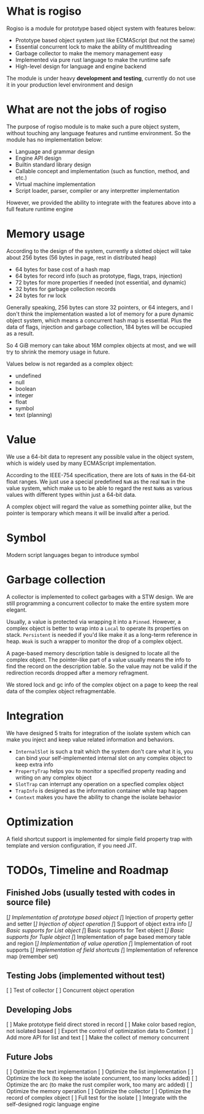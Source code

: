# What is rogiso

Rogiso is a module for prototype based object system with features below:

* Prototype based object system just like ECMAScript (but not the same)
* Essential concurrent lock to make the ability of multithreading
* Garbage collector to make the memory management easy
* Implemented via pure rust language to make the runtime safe
* High-level design for language and engine backend

The module is under heavy **development and testing**, currently do not 
use it in your production level environment and design

# What are not the jobs of rogiso

The purpose of rogiso module is to make such a pure object system, without 
touching any language features and runtime environment. So the module has 
no implementation below:

* Language and grammar design
* Engine API design 
* Builtin standard library design
* Callable concept and implementation (such as function, method, and etc.)
* Virtual machine implementation
* Script loader, parser, compiler or any interpretter implementation

However, we provided the ability to integrate with the features above into
a full feature runtime engine

# Memory usage

According to the design of the system, currently a slotted object will take
about 256 bytes (56 bytes in page, rest in distributed heap)

* 64 bytes for base cost of a hash map
* 64 bytes for record info (such as prototype, flags, traps, injection)
* 72 bytes for more properties if needed (not essential, and dynamic)
* 32 bytes for garbage collection records
* 24 bytes for rw lock

Generally speaking, 256 bytes can store 32 pointers, or 64 integers, and 
I don't think the implementation wasted a lot of memory for a pure dynamic 
object system, which means a concurrent hash map is essential. Plus the 
data of flags, injection and garbage collection, 184 bytes will be 
occupied as a result.

So 4 GiB memory can take about 16M complex objects at most, and we will 
try to shrink the memory usage in future. 

Values below is not regarded as a complex object:

* undefined
* null
* boolean
* integer
* float
* symbol
* text (planning)

# Value

We use a 64-bit data to represent any possible value in the object 
system, which is widely used by many ECMAScript implementation.

According to the IEEE-754 specification, there are lots of `NaN`s in the 
64-bit float ranges. We just use a special predefined `NaN` as the real 
`NaN` in the value system, which make us to be able to regard the rest 
`NaN`s as various values with different types within just a 64-bit data.

A complex object will regard the value as something pointer alike, but
the pointer is temporary which means it will be invalid after a period.

# Symbol

Modern script languages began to introduce symbol 

# Garbage collection

A collector is implemented to collect garbages with a STW design. We are
still programming a concurrent collector to make the entire system more
elegant.

Usually, a value is protected via wrapping it into a `Pinned`. However, a
complex object is better to wrap into a `Local` to operate its properties
on stack. `Persistent` is needed if you'd like make it as a long-term 
reference in heap. `Weak` is such a wrapper to monitor the drop of a 
complex object.

A page-based memory description table is designed to locate all the 
complex object. The pointer-like part of a value usually means the info
to find the record on the description table. So the value may not be 
valid if the redirection records dropped after a memory refragment. 

We stored lock and gc info of the complex object on a page to keep the 
real data of the complex object refragmentable.

# Integration

We have designed 5 traits for integration of the isolate system which 
can make you inject and keep value related information and behaviors.

* `InternalSlot` is such a trait which the system don't care what it is, 
  you can bind your self-implemented internal slot on any complex object
  to keep extra info
* `PropertyTrap` helps you to monitor a specified property reading and 
  writing on any complex object
* `SlotTrap` can interrupt any operation on a specfied complex object
* `TrapInfo` is designed as the information container while trap happen
* `Context` makes you have the ability to change the isolate behavior

# Optimization

A field shortcut support is implemented for simple field property trap
with template and version configuration, if you need JIT.

# TODOs, Timeline and Roadmap

## Finished Jobs (usually tested with codes in source file)

[*] Implementation of prototype based object
[*] Injection of property getter and setter
[*] Injection of object operation
[*] Support of object extra info
[*] Basic supports for List object
[*] Basic supports for Text object
[*] Basic supports for Tuple object
[*] Implementation of page based memory table and region
[*] Implementation of value operation
[*] Implementation of root supports
[*] Implementation of field shortcuts
[*] Implementation of reference map (remember set)

## Testing Jobs (implemented without test)

[ ] Test of collector
[ ] Concurrent object operation

## Developing Jobs

[ ] Make prototype field direct stored in record
[ ] Make color based region, not isolated based
[ ] Export the control of optimization data to Context
[ ] Add more API for list and text
[ ] Make the collect of memory concurrent

## Future Jobs

[ ] Optimize the text implementation
[ ] Optimize the list implementation
[ ] Optimize the lock (to keep the isolate concurrent, too many locks added)
[ ] Optimize the arc (to make the rust compiler work, too many arc added)
[ ] Optimize the memory operation
[ ] Optimize the collector
[ ] Optimize the record of complex object
[ ] Full test for the isolate
[ ] Integrate with the self-designed rogic language engine 
